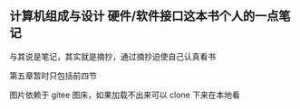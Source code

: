 ## 计算机组成与设计 硬件/软件接口这本书个人的一点笔记

与其说是笔记，其实就是摘抄，通过摘抄迫使自己认真看书  


第五章暂时只包括前四节  


图片依赖于 gitee 图床，如果加载不出来可以 clone 下来在本地看

